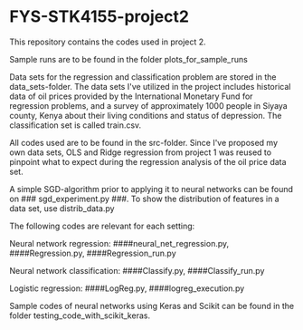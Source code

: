 # FYS-STK4155-project2
This repository contains the codes used in project 2. 

Sample runs are to be found in the folder plots_for_sample_runs 

Data sets for the regression and classification problem are stored in the data_sets-folder. The data sets I've utilized in the project includes historical data of oil prices provided by the International Monetary Fund for regression problems, and a survey of approximately 1000 people in Siyaya county, Kenya about their living conditions and status of depression. The classification set is called train.csv.

All codes used are to be found in the src-folder. Since I've proposed my own data sets, OLS and Ridge regression from project 1 was reused to pinpoint what to expect during the regression analysis of the oil price data set. 

A simple SGD-algorithm prior to applying it to neural networks can be found on ### sgd_experiment.py ###.
To show the distribution of features in a data set, use distrib_data.py

The following codes are relevant for each setting:

Neural network regression: ####neural_net_regression.py, ####Regression.py, ####Regression_run.py

Neural network classification: ####Classify.py, ####Classify_run.py

Logistic regression: ####LogReg.py, ####logreg_execution.py

Sample codes of neural networks using Keras and Scikit can be found in the folder testing_code_with_scikit_keras.

